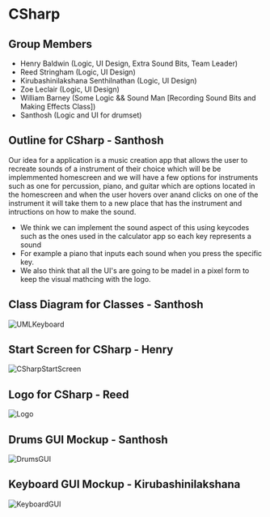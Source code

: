 # CSharp

## Group Members
* Henry Baldwin (Logic, UI Design, Extra Sound Bits, Team Leader)
* Reed Stringham (Logic, UI Design) 
* Kirubashinilakshana Senthilnathan (Logic, UI Design)
* Zoe Leclair (Logic, UI Design)
* William Barney (Some Logic && Sound Man [Recording Sound Bits and Making Effects Class])
* Santhosh  (Logic and UI for drumset)


## Outline for CSharp - Santhosh 
Our idea for a application is a music creation app that allows the user to recreate sounds of a instrument of their choice which will be be implemmented homescreen and we will have a few options for instruments such as one for percussion, piano, and guitar which are options located in the homescreen and when the user hovers over anand clicks on one of the instrument it will take them to a new place that has the instrument and intructions on how to make the sound.
- We think we can implement the sound aspect of this using keycodes such as the ones used in the calculator app so each key represents a sound
- For example a piano that inputs each sound when you press the specific key.
- We also think that all the UI's are going to be madel in a pixel form to keep the visual mathcing with the logo.


## Class Diagram for Classes - Santhosh 
![UMLKeyboard](https://github.com/HenryBald/CSharp/blob/main/assets/Screenshot%202025-03-24%20224912.png)

## Start Screen for CSharp - Henry
![CSharpStartScreen](https://github.com/HenryBald/CSharp/blob/main/assets/CSharpStartScreen.png)

## Logo for CSharp - Reed 
![Logo](https://github.com/HenryBald/CSharp/blob/main/assets/NewC%23.png)

## Drums GUI Mockup - Santhosh
![DrumsGUI](https://github.com/HenryBald/CSharp/blob/main/assets/Drums.png)

## Keyboard GUI Mockup - Kirubashinilakshana
![KeyboardGUI](https://github.com/HenryBald/CSharp/blob/main/assets/music2Piano.png)
